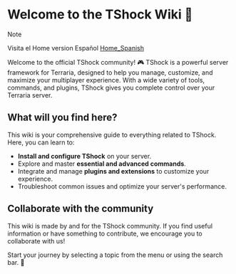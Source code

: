 # Welcome to the TShock Wiki 🌟

> [!NOTE]
> Visita el Home version Español [Home_Spanish](https://github.com/Pryaxis/TShock/wiki/(Esp)-Home)

Welcome to the official TShock community! 🎮 TShock is a powerful server framework for Terraria, designed to help you manage, customize, and maximize your multiplayer experience. With a wide variety of tools, commands, and plugins, TShock gives you complete control over your Terraria server.

## What will you find here?  
This wiki is your comprehensive guide to everything related to TShock. Here, you can learn to:  
- **Install and configure TShock** on your server.  
- Explore and master **essential and advanced commands**.  
- Integrate and manage **plugins and extensions** to customize your experience.  
- Troubleshoot common issues and optimize your server's performance.  

## Collaborate with the community  
This wiki is made by and for the TShock community. If you find useful information or have something to contribute, we encourage you to collaborate with us!  

Start your journey by selecting a topic from the menu or using the search bar. 🚀
